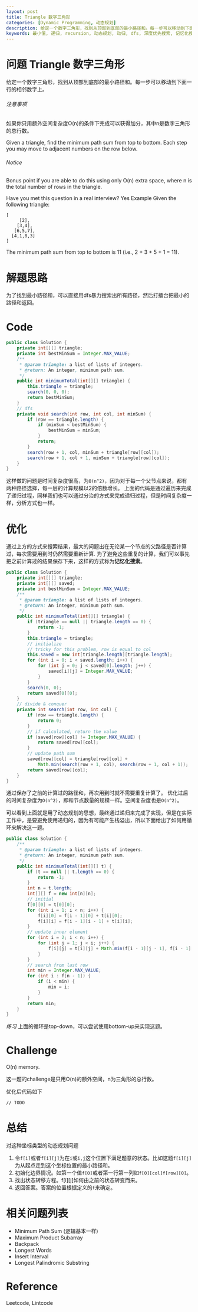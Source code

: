 ```yaml
---
layout: post
title: Triangle 数字三角形 
categories: [Dynamic Programming, 动态规划]
description: 给定一个数字三角形，找到从顶部到底部的最小路径和。每一步可以移动到下面一行的相邻数字上。
keywords: 最小值, 递归, recursion, 动态规划, 动归, dfs, 深度优先搜索, 记忆化搜索, dp, dynamic programming
---
```


# 问题 Triangle 数字三角形
给定一个数字三角形，找到从顶部到底部的最小路径和。每一步可以移动到下面一行的相邻数字上。

###### 注意事项
如果你只用额外空间复杂度O(n)的条件下完成可以获得加分，其中n是数字三角形的总行数。

Given a triangle, find the minimum path sum from top to bottom. Each step you may move to adjacent numbers on the row below.

###### Notice
Bonus point if you are able to do this using only O(n) extra space, where n is the total number of rows in the triangle.

Have you met this question in a real interview? Yes
Example
Given the following triangle:

```
[
     [2],
    [3,4],
   [6,5,7],
  [4,1,8,3]
]
```

The minimum path sum from top to bottom is 11 (i.e., 2 + 3 + 5 + 1 = 11).


# 解题思路
为了找到最小路径和，可以直接用dfs暴力搜索出所有路径，然后打擂台把最小的路径和返回。

# Code

```java
public class Solution {
    private int[][] triangle;
    private int bestMinSum = Integer.MAX_VALUE;
    /**
     * @param triangle: a list of lists of integers.
     * @return: An integer, minimum path sum.
     */
    public int minimumTotal(int[][] triangle) {
        this.triangle = triangle;
        search(0, 0, 0);
        return bestMinSum;
    }
    // dfs
    private void search(int row, int col, int minSum) {
        if (row == triangle.length) {
            if (minSum < bestMinSum) {
                bestMinSum = minSum;
            }
            return;
        }
        search(row + 1, col, minSum + triangle[row][col]);
        search(row + 1, col + 1, minSum + triangle[row][col]);
    }
}
```

这样做的问题是时间复杂度很高，为`O(n^2)`，因为对于每一个父节点来说，都有两种路径选择，每一层的计算规模以2的倍数增长。
上面的代码是通过遍历来完成了递归过程，同样我们也可以通过分治的方式来完成递归过程，但是时间复杂度一样，分析方式也一样。

# 优化
通过上方的方式来搜索结果，最大的问题出在无论某一个节点的父路径是否计算过，每次需要用到时仍然需要重新计算.
为了避免这些重复的计算，我们可以事先把之前计算过的结果保存下来，这样的方式称为**记忆化搜索**。

```java
public class Solution {
    private int[][] triangle;
    private int[][] saved;
    private int bestMinSum = Integer.MAX_VALUE;
    /**
     * @param triangle: a list of lists of integers.
     * @return: An integer, minimum path sum.
     */
    public int minimumTotal(int[][] triangle) {
        if (triangle == null || triangle.length == 0) {
            return -1;
        }
        this.triangle = triangle;
        // initialize
        // tricky for this problem, row is equal to col
        this.saved = new int[triangle.length][triangle.length];
        for (int i = 0; i < saved.length; i++) {
            for (int j = 0; j < saved[0].length; j++) {
                saved[i][j] = Integer.MAX_VALUE;
            }
        }
        search(0, 0);
        return saved[0][0];
    }
    // divide & conquer
    private int search(int row, int col) {
        if (row == triangle.length) {
            return 0;
        }
        // if calculated, return the value
        if (saved[row][col] != Integer.MAX_VALUE) {
            return saved[row][col];
        }
        // update path sum
        saved[row][col] = triangle[row][col] + 
            Math.min(search(row + 1, col), search(row + 1, col + 1));
        return saved[row][col];
    }
}
```

通过保存了之前的计算过的路径和，再次用到时就不需要重复计算了。
优化过后的时间复杂度为`O(n^2)`，即和节点数量的规模一样。空间复杂度也是`O(n^2)`。

可以看到上面就是用了动态规划的思想，最终通过递归来完成了实现，但是在实际工作中，是要避免使用递归的，因为有可能产生栈溢出，所以下面给出了如何用循环来解决这一题。

```java
public class Solution {
    /**
     * @param triangle: a list of lists of integers.
     * @return: An integer, minimum path sum.
     */
    public int minimumTotal(int[][] t) {
        if (t == null || t.length == 0) {
            return -1;
        }
        int n = t.length;
        int[][] f = new int[n][n];
        // initial
        f[0][0] = t[0][0];
        for (int i = 1; i < n; i++) {
            f[i][0] = f[i - 1][0] + t[i][0];
            f[i][i] = f[i - 1][i - 1] + t[i][i];
        }
        // update inner element
        for (int i = 2; i < n; i++) {
            for (int j = 1; j < i; j++) {
                f[i][j] = t[i][j] + Math.min(f[i - 1][j - 1], f[i - 1][j]);
            }
        }
        // search from last row
        int min = Integer.MAX_VALUE;
        for (int i : f[n - 1]) {
            if (i < min) {
                min = i;
            }
        }
        return min;
    }
}
```

*练习* 上面的循环是top-down，可以尝试使用bottom-up来实现这题。

# Challenge 
O(n) memory.

这一题的challenge是只用O(n)的额外空间，n为三角形的总行数。


优化后代码如下

```
// TODO
```

# 总结
对这种坐标类型的动态规划问题
1. 令`f[i]`或者`f[i][j]`为在`i`或`i,j`这个位置下满足题意的状态。比如这题`f[i][j]`为从起点走到这个坐标位置的最小路径和。
2. 初始化边界情况。如第一个值`f[0]`或者第一行第一列如`f[0][col]f[row][0]`。
3. 找出状态转移方程。f[i][j]如何由之前的状态转变而来。
4. 返回答案。答案的位置根据定义的`f`来确定。


# 相关问题列表 
* Minimum Path Sum (逻辑基本一样)
* Maximum Product Subarray  
* Backpack  
* Longest Words  
* Insert Interval  
* Longest Palindromic Substring 

# Reference 
Leetcode, Lintcode


